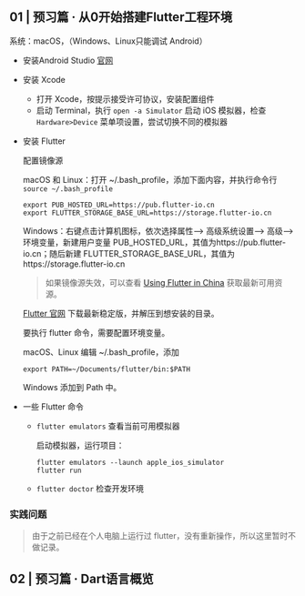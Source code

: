 ## 01 | 预习篇 · 从0开始搭建Flutter工程环境

系统：macOS，（Windows、Linux只能调试 Android）

* 安装Android Studio [官网](https://developer.android.com/studio/index.html?hl=zh-cn)

* 安装 Xcode

  * 打开 Xcode，按提示接受许可协议，安装配置组件
  * 启动 Terminal，执行 `open -a Simulator` 启动 iOS 模拟器，检查 `Hardware>Device` 菜单项设置，尝试切换不同的模拟器

* 安装 Flutter

  配置镜像源

  macOS 和 Linux：打开 ~/.bash_profile，添加下面内容，并执行命令行 `source ~/.bash_profile`

  ```shell
  export PUB_HOSTED_URL=https://pub.flutter-io.cn  
  export FLUTTER_STORAGE_BASE_URL=https://storage.flutter-io.cn
  ```

  Windows：右键点击计算机图标，依次选择属性–> 高级系统设置–> 高级–> 环境变量，新建用户变量 PUB_HOSTED_URL，其值为https://pub.flutter-io.cn；随后新建 FLUTTER_STORAGE_BASE_URL，其值为https://storage.flutter-io.cn

  > 如果镜像源失效，可以查看 [Using Flutter in China](https://flutter.dev/community/china) 获取最新可用资源。

  [Flutter 官网](https://flutter.dev/docs/development/tools/sdk/releases?tab=macos) 下载最新稳定版，并解压到想安装的目录。

  要执行 flutter 命令，需要配置环境变量。

  macOS、Linux 编辑  ~/.bash_profile，添加

  ```shell
  export PATH=~/Documents/flutter/bin:$PATH
  ```

  Windows 添加到 Path 中。

* 一些 Flutter 命令

  * `flutter emulators` 查看当前可用模拟器

    启动模拟器，运行项目：

    ```shell
    flutter emulators --launch apple_ios_simulator
    flutter run
    ```

  * `flutter doctor` 检查开发环境

  

### 实践问题

> 由于之前已经在个人电脑上运行过 flutter，没有重新操作，所以这里暂时不做记录。



## 02 | 预习篇 · Dart语言概览

